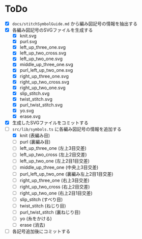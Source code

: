 # ToDo

- [x] `docs/stitchSymbolGuide.md` から編み図記号の情報を抽出する
- [x] 各編み図記号のSVGファイルを生成する
    - [x] knit.svg
    - [x] purl.svg
    - [x] left_up_three_one.svg
    - [x] left_up_two_cross.svg
    - [x] left_up_two_one.svg
    - [x] middle_up_three_one.svg
    - [x] purl_left_up_two_one.svg
    - [x] right_up_three_one.svg
    - [x] right_up_two_cross.svg
    - [x] right_up_two_one.svg
    - [x] slip_stitch.svg
    - [x] twist_stitch.svg
    - [x] purl_twist_stitch.svg
    - [x] yo.svg
    - [x] erase.svg
- [x] 生成したSVGファイルをコミットする
- [ ] `src/lib/symbols.ts` に各編み図記号の情報を追加する
    - [x] knit (表編み目)
    - [ ] purl (裏編み目)
    - [ ] left_up_three_one (左上3目交差)
    - [ ] left_up_two_cross (左上2目交差)
    - [ ] left_up_two_one (左上2目1目交差)
    - [ ] middle_up_three_one (中央上3目交差)
    - [ ] purl_left_up_two_one (裏編み左上2目1目交差)
    - [ ] right_up_three_one (右上3目交差)
    - [ ] right_up_two_cross (右上2目交差)
    - [ ] right_up_two_one (右上2目1目交差)
    - [ ] slip_stitch (すべり目)
    - [ ] twist_stitch (ねじり目)
    - [ ] purl_twist_stitch (裏ねじり目)
    - [ ] yo (糸をかける)
    - [ ] erase (消去)
- [ ] 各記号追加後にコミットする